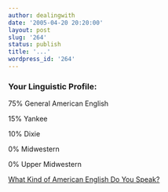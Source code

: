 ```yaml
---
author: dealingwith
date: '2005-04-20 20:20:00'
layout: post
slug: '264'
status: publish
title: '...'
wordpress_id: '264'
---
```


### Your Linguistic Profile:

75% General American English

15% Yankee

10% Dixie

0% Midwestern

0% Upper Midwestern


[What Kind of American English Do You Speak?][1]

   [1]: http://www.blogthings.com/amenglishdialecttest/

